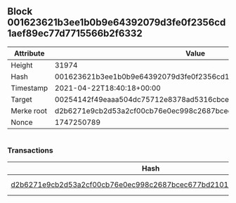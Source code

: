 ## Block 001623621b3ee1b0b9e64392079d3fe0f2356cd1aef89ec77d7715566b2f6332

Attribute | Value
--- | ---
Height | 31974
Hash | 001623621b3ee1b0b9e64392079d3fe0f2356cd1aef89ec77d7715566b2f6332
Timestamp | 2021-04-22T18:40:18+00:00
Target | 00254142f49eaaa504dc75712e8378ad5316cbcead634704b3734b6271167cc4
Merke root | d2b6271e9cb2d53a2cf00cb76e0ec998c2687bcec677bd21010d269e8d69449a
Nonce | 1747250789

```

```

### Transactions

Hash | Amount
--- | ---
[d2b6271e9cb2d53a2cf00cb76e0ec998c2687bcec677bd21010d269e8d69449a](d2b6271e9cb2d53a2cf00cb76e0ec998c2687bcec677bd21010d269e8d69449a.md) | 10.00000000 SKEPTI 
